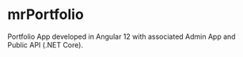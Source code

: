 # mrPortfolio
Portfolio App developed in Angular 12 with associated Admin App and Public API (.NET Core).
